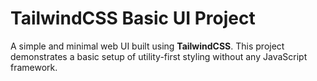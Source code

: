 # TailwindCSS Basic UI Project

A simple and minimal web UI built using **TailwindCSS**. This project demonstrates a basic setup of utility-first styling without any JavaScript framework.


